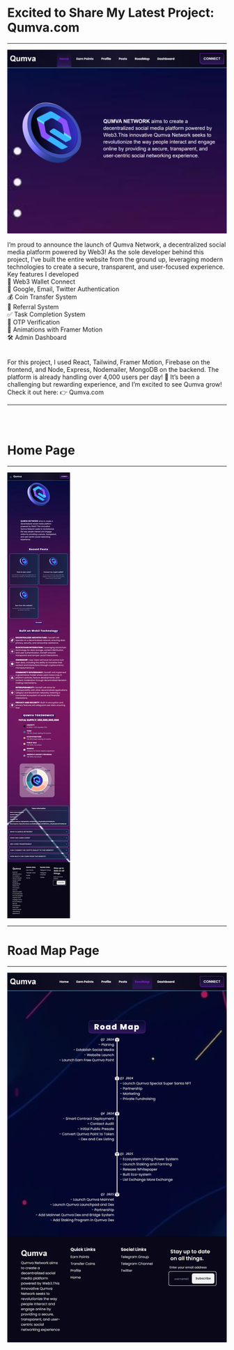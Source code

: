 <h1>Excited to Share My Latest Project: Qumva.com </h1>
<hr>

<img src="https://raw.githubusercontent.com/ayon121/Qumva-Project/refs/heads/main/qumva.com_%20(5).png" alt="main img">

I’m proud to announce the launch of Qumva Network, a decentralized social media platform powered by Web3! As the sole developer behind this project, I’ve built the entire website from the ground up, leveraging modern technologies to create a secure, transparent, and user-focused experience. <br>
Key features I developed <br>
🔗 Web3 Wallet Connect <br>
🔐 Google, Email, Twitter Authentication <br>
💰 Coin Transfer System <br>
🎯 Referral System <br>
✅ Task Completion System <br>
🔑 OTP Verification <br>
🎨 Animations with Framer Motion <br>
🛠️ Admin Dashboard <br>
<br>
<br>
For this project, I used React, Tailwind, Framer Motion, Firebase on the frontend, and Node, Express, Nodemailer, MongoDB on the backend. The platform is already handling over 4,000 users per day! 🎉
It’s been a challenging but rewarding experience, and I’m excited to see Qumva grow!
Check it out here: 👉 Qumva.com
<hr>

<br>
<br>
<h1>Home Page</h1>
<hr>
<img src="https://raw.githubusercontent.com/ayon121/Qumva-Project/refs/heads/main/qumva.com_%20(4).png" alt="Home page">
<br>
<hr>
<h1>Road Map Page</h1>
<hr>
<img src="https://raw.githubusercontent.com/ayon121/Qumva-Project/refs/heads/main/qumva.com_%20(7).png" alt="roadmap page">
<br>



